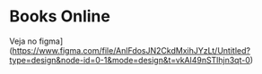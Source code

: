 # Books Online


Veja no figma](https://www.figma.com/file/AnlFdosJN2CkdMxihJYzLt/Untitled?type=design&node-id=0-1&mode=design&t=vkAl49nSTlhjn3qt-0)<br><br>
